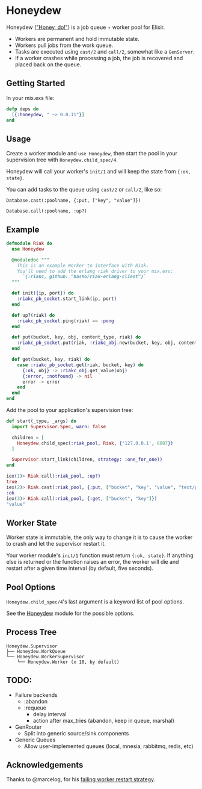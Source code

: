 Honeydew
========

Honeydew (["Honey, do!"](http://en.wiktionary.org/wiki/honey_do_list)) is a job queue + worker pool for Elixir.

- Workers are permanent and hold immutable state.
- Workers pull jobs from the work queue.
- Tasks are executed using `cast/2` and `call/2`, somewhat like a `GenServer`.
- If a worker crashes while processing a job, the job is recovered and placed back on the queue.

## Getting Started

In your mix.exs file:

```elixir
defp deps do
  [{:honeydew, " ~> 0.0.11"}]
end
```

## Usage
Create a worker module and `use Honeydew`, then start the pool in your supervision tree with `Honeydew.child_spec/4`.

Honeydew will call your worker's `init/1` and will keep the state from `{:ok, state}`.

You can add tasks to the queue using `cast/2` or `call/2`, like so:

`Database.cast(:poolname, {:put, ["key", "value"]})`

`Database.call(:poolname, :up?)`

## Example

```elixir
defmodule Riak do
  use Honeydew

  @moduledoc """
    This is an example Worker to interface with Riak.
    You'll need to add the erlang riak driver to your mix.exs:
      `{:riakc, github: "basho/riak-erlang-client"}`
  """

  def init({ip, port}) do
    :riakc_pb_socket.start_link(ip, port)
  end

  def up?(riak) do
    :riakc_pb_socket.ping(riak) == :pong
  end

  def put(bucket, key, obj, content_type, riak) do
    :riakc_pb_socket.put(riak, :riakc_obj.new(bucket, key, obj, content_type))
  end

  def get(bucket, key, riak) do
    case :riakc_pb_socket.get(riak, bucket, key) do
      {:ok, obj} -> :riakc_obj.get_value(obj)
      {:error, :notfound} -> nil
      error -> error
    end
  end
end

```

Add the pool to your application's supervision tree:

```elixir
def start(_type, _args) do
  import Supervisor.Spec, warn: false

  children = [
    Honeydew.child_spec(:riak_pool, Riak, {'127.0.0.1', 8087})
  ]

  Supervisor.start_link(children, strategy: :one_for_one))
end
```

```elixir
iex(1)> Riak.call(:riak_pool, :up?)
true
iex(2)> Riak.cast(:riak_pool, {:put, ["bucket", "key", "value", "text/plain"]})
:ok
iex(3)> Riak.call(:riak_pool, {:get, ["bucket", "key"]})                       
"value"
```

## Worker State
Worker state is immutable, the only way to change it is to cause the worker to crash and let the supervisor restart it.

Your worker module's `init/1` function must return `{:ok, state}`. If anything else is returned or the function raises an error, the worker will die and restart after a given time interval (by default, five seconds).

## Pool Options

`Honeydew.child_spec/4`'s last argument is a keyword list of pool options.

See the [Honeydew](https://github.com/koudelka/honeydew/blob/master/lib/honeydew.ex) module for the possible options.


## Process Tree

```
Honeydew.Supervisor
├── Honeydew.WorkQueue
└── Honeydew.WorkerSupervisor
    └── Honeydew.Worker (x 10, by default)
```

## TODO:

- Failure backends
  - :abandon
  - :requeue
    - delay interval
    - action after max_tries (abandon, keep in queue, marshal)
- GenRouter
  - Split into generic source/sink components
- Generic Queues
  - Allow user-implemented queues (local, mnesia, rabbitmq, redis, etc)

## Acknowledgements

Thanks to @marcelog, for his [failing worker restart strategy](http://inaka.net/blog/2012/11/29/every-day-erlang/).
